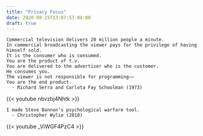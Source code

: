 ```yaml
---
title: "Privacy Focus"
date: 2020-08-15T13:07:57-04:00
draft: true
---
```


	Commercial television delivers 20 million people a minute.
	In commercial broadcasting the viewer pays for the privilege of having himself sold.
	It is the consumer who is consumed.
	You are the product of t.v.
	You are delivered to the advertiser who is the customer.
	He consumes you.
	The viewer is not responsible for programming——
	You are the end product.
	  - Richard Serra and Carlota Fay Schoolman (1973)

{{< youtube nbvzbj4Nhtk >}}

	I made Steve Bannon’s psychological warfare tool.
	  - Christopher Wylie (2018)

{{< youtube _ViWGF4PzC4 >}}
